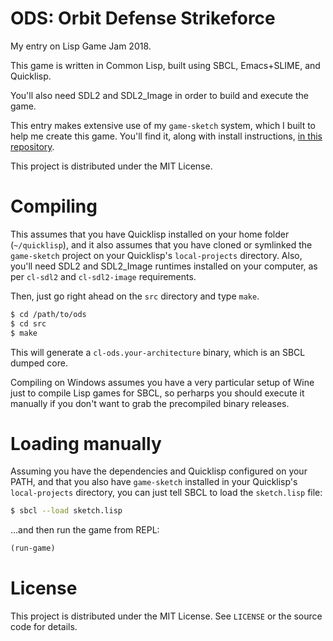 # ODS: Orbit Defense Strikeforce
My entry on Lisp Game Jam 2018.

This game is written in Common Lisp, built using SBCL, Emacs+SLIME, and Quicklisp.

You'll also need SDL2 and SDL2_Image in order to build and execute the game.

This entry makes extensive use of my `game-sketch` system, which I built to help me create this game.
You'll find it, along with install instructions, [in this repository](https://github.com/luksamuk/game-sketch).

This project is distributed under the MIT License.

# Compiling

This assumes that you have Quicklisp installed on your home folder (`~/quicklisp`), and it also assumes that
you have cloned or symlinked the `game-sketch` project on your Quicklisp's `local-projects` directory.
Also, you'll need SDL2 and SDL2_Image runtimes installed on your computer, as per `cl-sdl2` and `cl-sdl2-image`
requirements.

Then, just go right ahead on the `src` directory and type `make`.

```bash
$ cd /path/to/ods
$ cd src
$ make
```

This will generate a `cl-ods.your-architecture` binary, which is an SBCL dumped core.

Compiling on Windows assumes you have a very particular setup of Wine just to compile Lisp games for
SBCL, so perharps you should execute it manually if you don't want to grab the precompiled binary releases.

# Loading manually

Assuming you have the dependencies and Quicklisp configured on your PATH, and that you also have `game-sketch`
installed in your Quicklisp's `local-projects` directory, you can just tell SBCL to load the `sketch.lisp`
file:

```bash
$ sbcl --load sketch.lisp
```

...and then run the game from REPL:

```lisp
(run-game)
```

# License

This project is distributed under the MIT License. See `LICENSE` or the source code for details.

